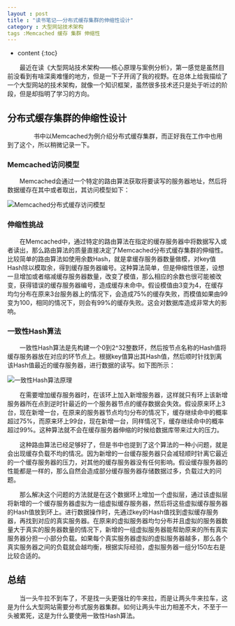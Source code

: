 ```yaml
---
layout : post
title : "读书笔记——分布式缓存集群的伸缩性设计"
category : 大型网站技术架构
tags :Memcached 缓存 集群 伸缩性
---
```


* content 
{:toc}


　　最近在读《大型网站技术架构——核心原理与案例分析》，第一感觉是虽然目前没看到有啥深奥难懂的地方，但是一下子开阔了我的视野。在总体上给我描绘了一个大型网站的技术架构，就像一个知识框架，虽然很多技术还只是处于听过的阶段，但是却指明了学习的方向。




## 分布式缓存集群的伸缩性设计
　　
　　书中以Memcached为例介绍分布式缓存集群，而正好我在工作中也用到了这个，所以稍微记录一下。

### Memcached访问模型

　　Memcached会通过一个特定的路由算法获取将要读写的服务器地址，然后将数据缓存在其中或者取出，其访问模型如下：

![Memcached分布式缓存访问模型](http://images2015.cnblogs.com/blog/866881/201601/866881-20160125144111567-919367169.jpg)

### 伸缩性挑战

　　在Memcached中，通过特定的路由算法在指定的缓存服务器中将数据写入或者读出，那么路由算法的质量直接决定了Memcached分布式缓存集群的伸缩性。比较简单的路由算法如使用余数Hash，就是拿缓存服务器数量做模，对key值Hash除以模取余，得到缓存服务器编号。这种算法简单，但是伸缩性很差，设想一旦增加或者缩减缓存服务器数量，改变了模值，那么相应的余数也很可能被改变，获得错误的缓存服务器编号，造成缓存未命中。假设模值由3变为4，在缓存均匀分布在原来3台服务器上的情况下，会造成75%的缓存失败，而模值如果由99变为100，相同的情况下，则会有99%的缓存失败。这会对数据库造成非常大的影响。

### 一致性Hash算法

　　一致性Hash算法是先构建一个0到2^32整数环，然后按节点名称的Hash值将缓存服务器放在对应的环节点上。根据key值算出其Hash值，然后顺时针找到离该Hash值最近的缓存服务器，进行数据的读写。如下图所示：

![一致性Hash算法原理](http://pic002.cnblogs.com/images/2011/274814/2011120922194191.png)

　　在需要增加缓存服务器时，在该环上加入新增服务器，这样就只有环上该新增服务器所在点到逆时针最近的一个服务器节点的缓存数据会失效。假设原来环上3台，现在新增一台，在原来的服务器节点均匀分布的情况下，缓存继续命中的概率超过75%，而原来环上99台，现在新增一台，同样情况下，缓存继续命中的概率超过99%。这种算法就不会在缓存服务器伸缩的时候给数据库带来过大的压力。

　　这种路由算法已经足够好了，但是书中也提到了这个算法的一种小问题，就是会出现缓存负载不均的情况。因为新增的一台缓存服务器只会减轻顺时针离它最近的一个缓存服务器的压力，对其他的缓存服务器没有任何影响。假设缓存服务器的性能都是一样的，那么自然会造成部分缓存服务器存储数据过多，负载过大的问题。

　　那么解决这个问题的方法就是在这个数据环上增加一个虚拟层，通过该虚拟层将新增的一个缓存服务器虚拟为一组虚拟缓存服务器，然后将这些虚拟缓存服务器的Hash值放到环上。进行数据操作时，先通过key的Hash值找到虚拟缓存服务器，再找到对应的真实服务器。在原来的虚拟服务器均匀分布并且虚拟的服务器数量大于真实的服务器数量的情况下，新增的一组虚拟服务器能帮助原来的所有真实服务器分担一小部分负载。如果每个真实服务器虚拟的虚拟服务器越多，那么各个真实服务器之间的负载就会越均衡，根据实际经验，虚拟服务器一组分150左右是比较合适的。

## 总结

　　当一头牛拉不到车了，不是找一头更强壮的牛来拉，而是让两头牛来拉车，这是为什么大型网站需要分布式服务器集群。如何让两头牛出力相差不大，不至于一头被累死，这是为什么要使用一致性Hash算法。